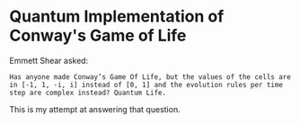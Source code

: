 # Quantum Implementation of Conway's Game of Life

Emmett Shear asked:

```Has anyone made Conway’s Game Of Life, but the values of the cells are in [-1, 1, -i, i] instead of [0, 1] and the evolution rules per time step are complex instead? Quantum Life.```

This is my attempt at answering that question.